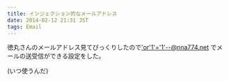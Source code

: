```yaml
---
title: インジェクション的なメールアドレス
date: 2014-02-12 21:31 JST
tags: Email
---
```


徳丸さんのメールアドレス見てびっくりしたので['or'1'='1'--@nna774.net](mailto:'or'1'='1'--@nna774.net) でメールの送受信ができる設定をした。

(いつ使うんだ)
